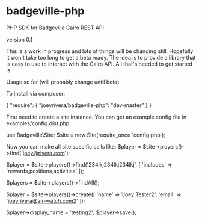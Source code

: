 badgeville-php
==============

PHP SDK for Badgeville Cairo REST API

version 0.1

This ia a work in progress and lots of things will be changing still. Hopefully it 
won't take too long to get a beta ready. The idea is to provide a library that is 
easy to use to interact with the Cairo API. All that's needed to get started is 

Usage so far (will probably change until beta)

To install via composer:

{
    "require": {
        "joeyrivera/badgeville-php": "dev-master"
    }
}

First need to create a site instance. You can get an example config file in examples/config.dist.php:

use Badgeville\Site;
$site = new Site(require_once 'config.php');

Now you can make all site specific calls like:
$player = $site->players()->find('joey@rivera.com');

$player = $site->players()->find('234lkj234lkj234lkj', [
    'includes' => 'rewards,positions,activities'
]);

$players = $site->players()->findAll();

$player = $site->players()->create([
    'name' => 'Joey Tester2',
    'email' => 'joeyrivera@air-watch.com2'
]);

$player->display_name = 'testing2';
$player->save();